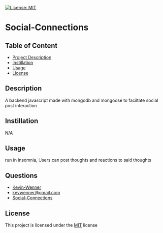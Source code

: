 
  [![License: MIT](https://img.shields.io/badge/License-MIT-yellow.svg)](https://opensource.org/licenses/MIT)

  # Social-Connections
  
  ## Table of Content
  - [Project Description](#Description)
  - [Instillation](#Instillation)
  - [Usage](#Usage)
  - [License](#License)

  ## Description
  A backend javascript made with mongodb and mongoose to faciltate social post interaction

  ## Instillation
  N/A

  ## Usage
  run in insomnia, Users can post thoughts and reactions to said thoughts


  ## Questions
  - [Kevin-Wenner](github.com/Kevin-Wenner)
  - kevwenner@gmail.com
  - [Social-Connections](github.com/Kevin-Wenner/Social-Connections)
  
  ## License
  This project is licensed under the [MIT](https://choosealicense.com/licenses/mit/) license
  
